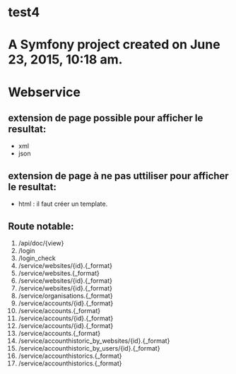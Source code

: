 test4
=====

A Symfony project created on June 23, 2015, 10:18 am.
=======
# Webservice #


## extension de page possible pour afficher le resultat: ##

* xml
* json


## extension de page à ne pas uttiliser pour afficher le resultat: ##

* html : il faut créer un template.


## Route notable: ##

 1. /api/doc/{view}
 2. /login                                              
 3. /login_check  
 4. /service/websites/{id}.{_format}                    
 5. /service/websites.{_format}                         
 6. /service/websites/{id}.{_format}                    
 7. /service/websites/{id}.{_format}                    
 8. /service/organisations.{_format}                    
 9. /service/accounts/{id}.{_format}                    
 10. /service/accounts.{_format}                         
 11. /service/accounts/{id}.{_format}                    
 12. /service/accounts/{id}.{_format}                    
 13. /service/accounts.{_format}                         
 14. /service/accounthistoric_by_websites/{id}.{_format} 
 15. /service/accounthistoric_by_users/{id}.{_format}    
 16. /service/accounthistorics.{_format}                 
 17. /service/accounthistorics.{_format}
